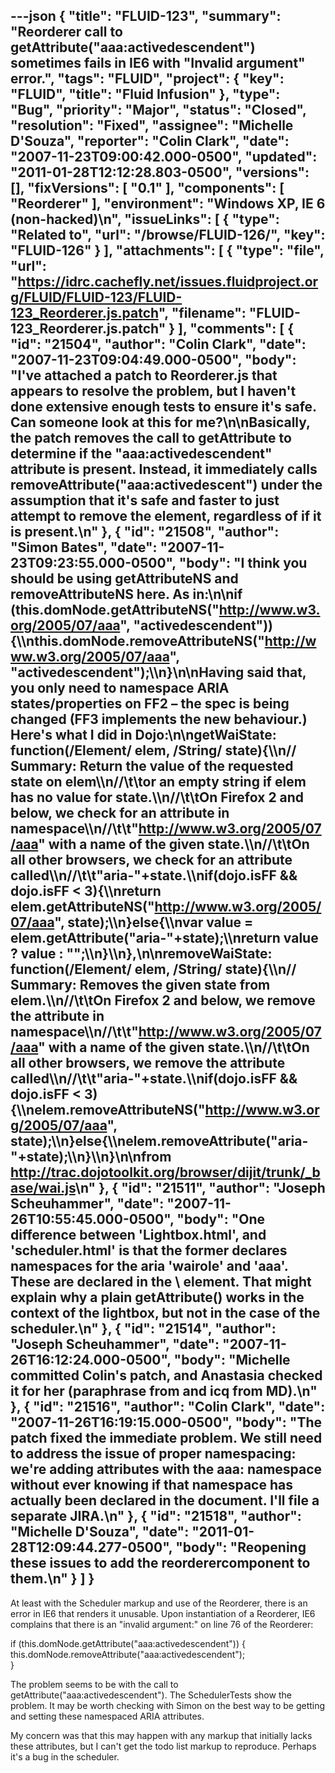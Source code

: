 ---json
{
  "title": "FLUID-123",
  "summary": "Reorderer call to getAttribute(\"aaa:activedescendent\") sometimes fails in IE6 with \"Invalid argument\" error.",
  "tags": "FLUID",
  "project": {
    "key": "FLUID",
    "title": "Fluid Infusion"
  },
  "type": "Bug",
  "priority": "Major",
  "status": "Closed",
  "resolution": "Fixed",
  "assignee": "Michelle D'Souza",
  "reporter": "Colin Clark",
  "date": "2007-11-23T09:00:42.000-0500",
  "updated": "2011-01-28T12:12:28.803-0500",
  "versions": [],
  "fixVersions": [
    "0.1"
  ],
  "components": [
    "Reorderer"
  ],
  "environment": "Windows XP, IE 6 (non-hacked)\n",
  "issueLinks": [
    {
      "type": "Related to",
      "url": "/browse/FLUID-126/",
      "key": "FLUID-126"
    }
  ],
  "attachments": [
    {
      "type": "file",
      "url": "https://idrc.cachefly.net/issues.fluidproject.org/FLUID/FLUID-123/FLUID-123_Reorderer.js.patch",
      "filename": "FLUID-123_Reorderer.js.patch"
    }
  ],
  "comments": [
    {
      "id": "21504",
      "author": "Colin Clark",
      "date": "2007-11-23T09:04:49.000-0500",
      "body": "I've attached a patch to Reorderer.js that appears to resolve the problem, but I haven't done extensive enough tests to ensure it's safe. Can someone look at this for me?\n\nBasically, the patch removes the call to getAttribute to determine if the \"aaa:activedescendent\" attribute is present. Instead, it immediately calls removeAttribute(\"aaa:activedescent\") under the assumption that it's safe and faster to just attempt to remove the element, regardless of if it is present.\n"
    },
    {
      "id": "21508",
      "author": "Simon Bates",
      "date": "2007-11-23T09:23:55.000-0500",
      "body": "I think you should be using getAttributeNS and removeAttributeNS here. As in:\n\nif (this.domNode.getAttributeNS(\"<http://www.w3.org/2005/07/aaa>\", \"activedescendent\")) {\\\nthis.domNode.removeAttributeNS(\"<http://www.w3.org/2005/07/aaa>\", \"activedescendent\");\\\n}\n\nHaving said that, you only need to namespace ARIA states/properties on FF2 – the spec is being changed (FF3 implements the new behaviour.) Here's what I did in Dojo:\n\ngetWaiState: function(/**Element**/ elem, /**String**/ state){\\\n// Summary: Return the value of the requested state on elem\\\n//\t\tor an empty string if elem has no value for state.\\\n//\t\tOn Firefox 2 and below, we check for an attribute in namespace\\\n//\t\t\"<http://www.w3.org/2005/07/aaa>\" with a name of the given state.\\\n//\t\tOn all other browsers, we check for an attribute called\\\n//\t\t\"aria-\"+state.\\\nif(dojo.isFF && dojo.isFF < 3){\\\nreturn elem.getAttributeNS(\"<http://www.w3.org/2005/07/aaa>\", state);\\\n}else{\\\nvar value =  elem.getAttribute(\"aria-\"+state);\\\nreturn value ? value : \"\";\\\n}\\\n},\n\nremoveWaiState: function(/**Element**/ elem, /**String**/ state){\\\n// Summary: Removes the given state from elem.\\\n//\t\tOn Firefox 2 and below, we remove the attribute in namespace\\\n//\t\t\"<http://www.w3.org/2005/07/aaa>\" with a name of the given state.\\\n//\t\tOn all other browsers, we remove the attribute called\\\n//\t\t\"aria-\"+state.\\\nif(dojo.isFF && dojo.isFF < 3){\\\nelem.removeAttributeNS(\"<http://www.w3.org/2005/07/aaa>\", state);\\\n}else{\\\nelem.removeAttribute(\"aria-\"+state);\\\n}\\\n}\n\nfrom <http://trac.dojotoolkit.org/browser/dijit/trunk/_base/wai.js>\n"
    },
    {
      "id": "21511",
      "author": "Joseph Scheuhammer",
      "date": "2007-11-26T10:55:45.000-0500",
      "body": "One difference between 'Lightbox.html', and 'scheduler.html' is that the former declares namespaces for the aria 'wairole' and 'aaa'.  These are declared in the \\<html> element.  That might explain why a plain getAttribute() works in the context of the lightbox, but not in the case of the scheduler.\n"
    },
    {
      "id": "21514",
      "author": "Joseph Scheuhammer",
      "date": "2007-11-26T16:12:24.000-0500",
      "body": "Michelle committed Colin's patch, and Anastasia checked it for her (paraphrase from and icq from MD).\n"
    },
    {
      "id": "21516",
      "author": "Colin Clark",
      "date": "2007-11-26T16:19:15.000-0500",
      "body": "The patch fixed the immediate problem. We still need to address the issue of proper namespacing: we're adding attributes with the aaa: namespace without ever knowing if that namespace has actually been declared in the document. I'll file a separate JIRA.\n"
    },
    {
      "id": "21518",
      "author": "Michelle D'Souza",
      "date": "2011-01-28T12:09:44.277-0500",
      "body": "Reopening these issues to add the reorderercomponent to them.\n"
    }
  ]
}
---
At least with the Scheduler markup and use of the Reorderer, there is an error in IE6 that renders it unusable. Upon instantiation of a Reorderer, IE6 complains that there is an "invalid argument:" on line 76 of the Reorderer:

if (this.domNode.getAttribute("aaa:activedescendent")) {\
this.domNode.removeAttribute("aaa:activedescendent");\
}

The problem seems to be with the call to getAttribute("aaa:activedescendent"). The SchedulerTests show the problem. It may be worth checking with Simon on the best way to be getting and setting these namespaced ARIA attributes.

My concern was that this may happen with any markup that initially lacks these attributes, but I can't get the todo list markup to reproduce. Perhaps it's a bug in the scheduler.

        